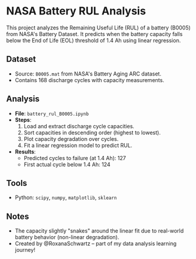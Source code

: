 # NASA Battery RUL Analysis

This project analyzes the Remaining Useful Life (RUL) of a battery (B0005) from NASA's Battery Dataset. It predicts when the battery capacity falls below the End of Life (EOL) threshold of 1.4 Ah using linear regression.

## Dataset
- Source: `B0005.mat` from NASA's Battery Aging ARC dataset.
- Contains 168 discharge cycles with capacity measurements.

## Analysis
- **File**: `battery_rul_B0005.ipynb`
- **Steps**:
  1. Load and extract discharge cycle capacities.
  2. Sort capacities in descending order (highest to lowest).
  3. Plot capacity degradation over cycles.
  4. Fit a linear regression model to predict RUL.
- **Results**:
  - Predicted cycles to failure (at 1.4 Ah): 127
  - First actual cycle below 1.4 Ah: 124

## Tools
- Python: `scipy`, `numpy`, `matplotlib`, `sklearn`

## Notes
- The capacity slightly "snakes" around the linear fit due to real-world battery behavior (non-linear degradation).
- Created by @RoxanaSchwartz – part of my data analysis learning journey!
